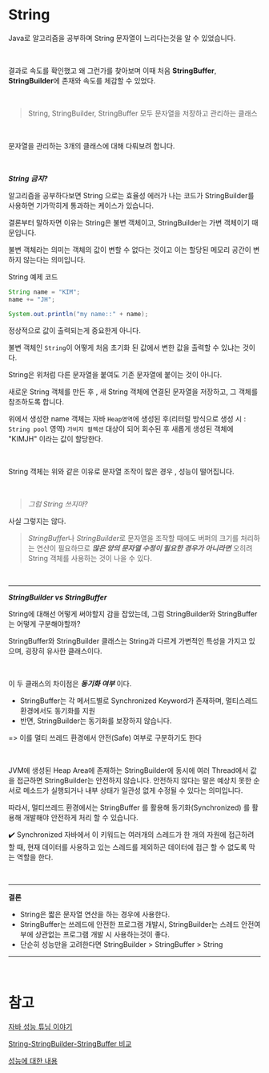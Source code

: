 # String

Java로 알고리즘을 공부하며 String 문자열이 느리다는것을 알 수 있었습니다.

<br>

결과로 속도를 확인했고 왜 그런가를 찾아보며 이때 처음 **StringBuffer**, **StringBuilder**에 존재와 속도를 체감할 수 있었다.

<br>

 > String, StringBuilder, StringBuffer 모두 문자열을 저장하고 관리하는 클래스

<br>

문자열을 관리하는 3개의 클래스에 대해 다뤄보려 합니다.

<br>

***String 금지?***

알고리즘을 공부하다보면 String 으로는 효율성 에러가 나는 코드가 StringBuilder를 사용하면 기가막히게 통과하는 케이스가 있습니다. 

결론부터 말하자면 이유는 String은 불변 객체이고, StringBuilder는 가변 객체이기 때문입니다.

불변 객체라는 의미는 객체의 값이 변할 수 없다는 것이고 이는 할당된 메모리 공간이 변하지 않는다는 의미입니다.

String 예제 코드
``` java
String name = "KIM";
name += "JH";

System.out.println("my name::" + name);
```
정상적으로 값이 출력되는게 중요한게 아니다. 

불변 객체인 `String`이 어떻게 처음 초기화 된 값에서 변한 값을 출력할 수 있냐는 것이다.

String은 위처럼 다른 문자열을 붙여도 기존 문자열에 붙이는 것이 아니다.

새로운 String 객체를 만든 후 , 새 String 객체에 연결된 문자열을 저장하고, 그 객체를 참조하도록 합니다.

위에서 생성한 name 객체는 자바 `Heap영역`에 생성된 후(리터럴 방식으로 생성 시 : `String pool` 영역) `가비지 컬렉션` 대상이 되어 회수된 후 새롭게 생성된 객체에 "KIMJH" 이라는 값이 할당한다.

<br>

String 객체는 위와 같은 이유로 문자열 조작이 많은 경우 , 성능이 떨어집니다.

<br>

>*그럼 String 쓰지마?*

사실 그렇지는 않다.

>*StringBuffer*나 *StringBuilder*로 문자열을 조작할 때에도 버퍼의 크기를 처리하는 연산이 필요하므로 ***많은 양의 문자열 수정이 필요한 경우가 아니라면*** 오히려 String 객체를 사용하는 것이 나을 수 있다.

<br>

---

***StringBuilder vs StringBuffer***

String에 대해선 어떻게 써야할지 감을 잡았는데, 그럼 StringBuilder와 StringBuffer는 어떻게 구분해야할까?

StringBuffer와 StringBuilder 클래스는 String과 다르게 가변적인 특성을 가지고 있으며, 굉장히 유사한 클래스이다.

<br>

이 두 클래스의 차이점은 ***동기화 여부*** 이다.
- StringBuffer는 각 메서드별로 Synchronized Keyword가 존재하며, 멀티스레드 환경에서도 동기화를 지원
- 반면, StringBuilder는 동기화를 보장하지 않습니다.

=> 이를 멀티 쓰레드 환경에서 안전(Safe) 여부로 구분하기도 한다

<br>

JVM에 생성된 Heap Area에 존재하는 StringBuilder에 동시에 여러 Thread에서 값을 접근하면 StringBuilder는 안전하지 않습니다. 안전하지 않다는 말은 예상치 못한 순서로 메소드가 실행되거나 내부 상태가 일관성 없게 수정될 수 있다는 의미입니다.

따라서, 멀티쓰레드 환경에서는 StringBuffer 를 활용해 동기화(Synchronized) 를 활용해 개발해야 안전하게 처리 할 수 있습니다.

✔️ Synchronized
자바에서 이 키워드는 여러개의 스레드가 한 개의 자원에 접근하려 할 때, 현재 데이터를 사용하고 있는 스레드를 제외하곤 데이터에 접근 할 수 없도록 막는 역할을 한다.


<br>

---

**결론**
- String은 짧은 문자열 연산을 하는 경우에 사용한다.
- StringBuffer는 쓰레드에 안전한 프로그램 개발시, StringBuilder는 스레드 안전여부에 상관없는 프로그램 개발 시 사용하는것이 좋다.
 - 단순히 성능만을 고려한다면 StringBuilder > StringBuffer > String



---
<br>

# 참고 
[자바 성능 튜닝 이야기](https://www.aladin.co.kr/shop/wproduct.aspx?ItemId=32526713)

[String-StringBuilder-StringBuffer 비교](https://inpa.tistory.com/entry/JAVA-%E2%98%95-String-StringBuffer-StringBuilder-%EC%B0%A8%EC%9D%B4%EC%A0%90-%EC%84%B1%EB%8A%A5-%EB%B9%84%EA%B5%90)

[성능에 대한 내용](https://12bme.tistory.com/42)










